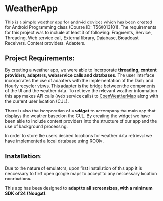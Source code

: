 # WeatherApp

This is a simple weather app for android devices which has been created for Android Programming class (Course ID: T560013101). 
The requirements for this project was to include at least 3 of following: Fragments, Service, Threading, Web service
call, External library, Database, Broadcast Receivers, Content providers, Adapters. 

## Project Requirements: 

By creating a weather app, we were able to incorporate **threading, content providers, adapters, webservice calls and databases**. The user interface incorporates the use of adapters with the implementation of the Daily and Hourly recycler views. This adapter is the bridge between the components of the UI and the weather data. To retrieve the relevant weather information this app makes API calls (web service calls) to [OpenWeatherMap](https://openweathermap.org/api) along with the current user location (CUL).

There is also the incoporation of a **widget** to accompany the main app that displays the weather based on the CUL. By creating the widget we have been able to include content providers into the structure of our app and the use of background processing.

In order to store the users desired locations for weather data retrieval we have implemented a local database using ROOM.

## Installation:

Due to the nature of emulators, upon first installation of this app it is neccessary to first open google maps to accept to any neccessary
location restrications. 

This app has been designed to **adapt to all screensizes, with a minimum SDK of 24 (Nougat)**. 


